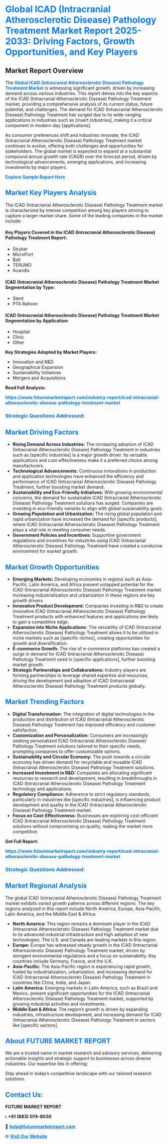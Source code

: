 <h1 style="color: #007BFF;">Global ICAD (Intracranial Atherosclerotic Disease) Pathology Treatment Market Report 2025-2033: Driving Factors, Growth Opportunities, and Key Players</h1>

<section id="overview">
<h2>Market Report Overview</h2>
<p>The <a href="https://www.futuremarketreport.com/industry-report/icad-intracranial-atherosclerotic-disease-pathology-treatment-market" style="color: #007BFF; text-decoration: none;"><strong>Global ICAD (Intracranial Atherosclerotic Disease) Pathology Treatment Market</strong></a> is witnessing significant growth, driven by increasing demand across various industries. This report delves into the key aspects of the ICAD (Intracranial Atherosclerotic Disease) Pathology Treatment market, providing a comprehensive analysis of its current status, future potential, and challenges. The demand for ICAD (Intracranial Atherosclerotic Disease) Pathology Treatment has surged due to its wide-ranging applications in industries such as [insert industries], making it a critical component in modern-day [applications].</p>
<p>As consumer preferences shift and industries innovate, the ICAD (Intracranial Atherosclerotic Disease) Pathology Treatment market continues to evolve, offering both challenges and opportunities for stakeholders. The global market is expected to expand at a substantial compound annual growth rate (CAGR) over the forecast period, driven by technological advancements, emerging applications, and increasing investments by major players.</p>
</section>

<section id="overview">
<p><a href="https://www.futuremarketreport.com/request-sample/reportId=78221" style="color: #007BFF; text-decoration: none;"><strong>Explore Sample Report Here</strong></a></p>
</section>

<section id="key-players">
<h2 style="color: #007BFF;">Market Key Players Analysis</h2>
<p>The ICAD (Intracranial Atherosclerotic Disease) Pathology Treatment market is characterized by intense competition among key players striving to capture a larger market share. Some of the leading companies in the market include:</p>
<h4>Key Players Covered in the ICAD (Intracranial Atherosclerotic Disease) Pathology Treatment Report:</h4>
<ul><li>Stryker</li><li>MicroPort</li><li>Balt</li><li>TERUMO</li><li>Acandis</li></ul>
<h4>ICAD (Intracranial Atherosclerotic Disease) Pathology Treatment Market Segmentation by Type:</h4>
<ul><li>Stent</li><li>PTA Balloon</li></ul>

<h4>ICAD (Intracranial Atherosclerotic Disease) Pathology Treatment Market Segmentation by Application:</h4>
<ul><li>Hospital</li><li>Clinic</li><li>Other</li></ul>
<p><strong>Key Strategies Adopted by Market Players:</strong></p>
<ul>
<li>Innovation and R&D</li>
<li>Geographical Expansion</li>
<li>Sustainability Initiatives</li>
<li>Mergers and Acquisitions</li>
</ul>
</section>

<section>
<p><strong>Read Full Analysis: </strong></p><a href="https://www.futuremarketreport.com/industry-report/icad-intracranial-atherosclerotic-disease-pathology-treatment-market" style="color: #007BFF; text-decoration: none;"><strong>https://www.futuremarketreport.com/industry-report/icad-intracranial-atherosclerotic-disease-pathology-treatment-market</strong></a>
<h3 style="color: #007BFF;">Strategic Questions Addressed:</h3>
</section>

<section id="driving-factors">
<h2 style="color: #007BFF;">Market Driving Factors</h2>
<ul>
<li><strong>Rising Demand Across Industries:</strong> The increasing adoption of ICAD (Intracranial Atherosclerotic Disease) Pathology Treatment in industries such as [specific industries] is a major growth driver. Its versatile applications and cost-effectiveness make it a preferred choice among manufacturers.</li>
<li><strong>Technological Advancements:</strong> Continuous innovations in production and application technologies have enhanced the efficiency and performance of ICAD (Intracranial Atherosclerotic Disease) Pathology Treatment, further boosting market demand.</li>
<li><strong>Sustainability and Eco-Friendly Initiatives:</strong> With growing environmental concerns, the demand for sustainable ICAD (Intracranial Atherosclerotic Disease) Pathology Treatment solutions has surged. Companies are investing in eco-friendly variants to align with global sustainability goals.</li>
<li><strong>Growing Population and Urbanization:</strong> The rising global population and rapid urbanization have increased the demand for [specific products], where ICAD (Intracranial Atherosclerotic Disease) Pathology Treatment plays a vital role in meeting consumer needs.</li>
<li><strong>Government Policies and Incentives:</strong> Supportive government regulations and incentives for industries using ICAD (Intracranial Atherosclerotic Disease) Pathology Treatment have created a conducive environment for market growth.</li>
</ul>
</section>

<section id="growth-opportunities">
<h2 style="color: #007BFF;">Market Growth Opportunities</h2>
<ul>
<li><strong>Emerging Markets:</strong> Developing economies in regions such as Asia-Pacific, Latin America, and Africa present untapped potential for the ICAD (Intracranial Atherosclerotic Disease) Pathology Treatment market. Increasing industrialization and urbanization in these regions are key growth drivers.</li>
<li><strong>Innovative Product Development:</strong> Companies investing in R&D to create innovative ICAD (Intracranial Atherosclerotic Disease) Pathology Treatment products with enhanced features and applications are likely to gain a competitive edge.</li>
<li><strong>Expansion into Niche Applications:</strong> The versatility of ICAD (Intracranial Atherosclerotic Disease) Pathology Treatment allows it to be utilized in niche markets such as [specific niches], creating opportunities for growth and diversification.</li>
<li><strong>E-commerce Growth:</strong> The rise of e-commerce platforms has created a surge in demand for ICAD (Intracranial Atherosclerotic Disease) Pathology Treatment used in [specific applications], further boosting market growth.</li>
<li><strong>Strategic Partnerships and Collaborations:</strong> Industry players are forming partnerships to leverage shared expertise and resources, driving the development and adoption of ICAD (Intracranial Atherosclerotic Disease) Pathology Treatment products globally.</li>
</ul>
</section>

<section id="trending-factors">
<h2 style="color: #007BFF;">Market Trending Factors</h2>
<ul>
<li><strong>Digital Transformation:</strong> The integration of digital technologies in the production and distribution of ICAD (Intracranial Atherosclerotic Disease) Pathology Treatment has improved efficiency and customer satisfaction.</li>
<li><strong>Customization and Personalization:</strong> Consumers are increasingly seeking personalized ICAD (Intracranial Atherosclerotic Disease) Pathology Treatment solutions tailored to their specific needs, prompting companies to offer customizable options.</li>
<li><strong>Sustainability and Circular Economy:</strong> The push towards a circular economy has driven demand for recyclable and reusable ICAD (Intracranial Atherosclerotic Disease) Pathology Treatment solutions.</li>
<li><strong>Increased Investment in R&D:</strong> Companies are allocating significant resources to research and development, resulting in breakthroughs in ICAD (Intracranial Atherosclerotic Disease) Pathology Treatment technology and applications.</li>
<li><strong>Regulatory Compliance:</strong> Adherence to strict regulatory standards, particularly in industries like [specific industries], is influencing product development and quality in the ICAD (Intracranial Atherosclerotic Disease) Pathology Treatment market.</li>
<li><strong>Focus on Cost-Effectiveness:</strong> Businesses are exploring cost-efficient ICAD (Intracranial Atherosclerotic Disease) Pathology Treatment solutions without compromising on quality, making the market more competitive.</li>
</ul>
</section>

<section>
<p><strong>Get Full Report: </strong></p><a href="https://www.futuremarketreport.com/industry-report/icad-intracranial-atherosclerotic-disease-pathology-treatment-market" style="color: #007BFF; text-decoration: none;"><strong>https://www.futuremarketreport.com/industry-report/icad-intracranial-atherosclerotic-disease-pathology-treatment-market</strong></a>
<h3 style="color: #007BFF;">Strategic Questions Addressed:</h3>
</section>


<section id="regional-analysis">
<h2 style="color: #007BFF;">Market Regional Analysis</h2>
<p>The global ICAD (Intracranial Atherosclerotic Disease) Pathology Treatment market exhibits varied growth patterns across different regions. The key regions analyzed in this report include North America, Europe, Asia-Pacific, Latin America, and the Middle East & Africa:</p>
<ul>
<li><strong>North America:</strong> This region remains a dominant player in the ICAD (Intracranial Atherosclerotic Disease) Pathology Treatment market due to its advanced industrial infrastructure and high adoption of new technologies. The U.S. and Canada are leading markets in this region.</li>
<li><strong>Europe:</strong> Europe has witnessed steady growth in the ICAD (Intracranial Atherosclerotic Disease) Pathology Treatment market, driven by stringent environmental regulations and a focus on sustainability. Key countries include Germany, France, and the U.K.</li>
<li><strong>Asia-Pacific:</strong> The Asia-Pacific region is experiencing rapid growth, fueled by industrialization, urbanization, and increasing demand for ICAD (Intracranial Atherosclerotic Disease) Pathology Treatment in countries like China, India, and Japan.</li>
<li><strong>Latin America:</strong> Emerging markets in Latin America, such as Brazil and Mexico, present significant opportunities for the ICAD (Intracranial Atherosclerotic Disease) Pathology Treatment market, supported by growing industrial activities and investments.</li>
<li><strong>Middle East & Africa:</strong> The region’s growth is driven by expanding industries, infrastructure development, and increasing demand for ICAD (Intracranial Atherosclerotic Disease) Pathology Treatment in sectors like [specific sectors].</li>
</ul>
</section>

<footer>
<h2 style="color: #007BFF;">About FUTURE MARKET REPORT</h2>
<p>We are a trusted name in market research and advisory services, delivering actionable insights and strategic support to businesses across diverse industries. Our expertise lies in offering:</p>

<p>Stay ahead in today’s competitive landscape with our tailored research solutions.</p>

<h2 style="color: #007BFF;">Contact Us:</h2>
<p><strong>FUTURE MARKET REPORT</strong></p>
<p>📞 <strong>+91 (883) 074-8030</strong></p>
<p>📧 <strong><a href="mailto:help@futuremarketreport.com" style="color: #007BFF;">help@futuremarketreport.com</a></strong></p>
<p>🌐 <strong><a href="https://www.futuremarketreport.com/" style="color: #007BFF;">Visit Our Website</a></strong></p>
</footer>